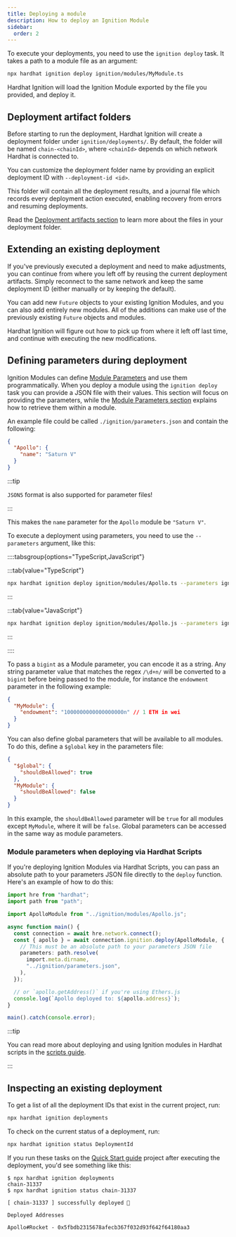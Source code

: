 ```yaml
---
title: Deploying a module
description: How to deploy an Ignition Module
sidebar:
  order: 2
---
```


To execute your deployments, you need to use the `ignition deploy` task. It takes a path to a module file as an argument:

```sh
npx hardhat ignition deploy ignition/modules/MyModule.ts
```

Hardhat Ignition will load the Ignition Module exported by the file you provided, and deploy it.

## Deployment artifact folders

Before starting to run the deployment, Hardhat Ignition will create a deployment folder under `ignition/deployments/`. By default, the folder will be named `chain-<chainId>`, where `<chainId>` depends on which network Hardhat is connected to.

You can customize the deployment folder name by providing an explicit deployment ID with `--deployment-id <id>`.

This folder will contain all the deployment results, and a journal file which records every deployment action executed, enabling recovery from errors and resuming deployments.

Read the [Deployment artifacts section](/ignition/docs/explanations/deployment-artifacts) to learn more about the files in your deployment folder.

## Extending an existing deployment

If you've previously executed a deployment and need to make adjustments, you can continue from where you left off by reusing the current deployment artifacts. Simply reconnect to the same network and keep the same deployment ID (either manually or by keeping the default).

You can add new `Future` objects to your existing Ignition Modules, and you can also add entirely new modules. All of the additions can make use of the previously existing `Future` objects and modules.

Hardhat Ignition will figure out how to pick up from where it left off last time, and continue with executing the new modifications.

## Defining parameters during deployment

Ignition Modules can define [Module Parameters](/ignition/docs/guides/creating-modules#module-parameters) and use them programmatically. When you deploy a module using the `ignition deploy` task you can provide a JSON file with their values. This section will focus on providing the parameters, while the [Module Parameters section](/ignition/docs/guides/creating-modules#module-parameters) explains how to retrieve them within a module.

An example file could be called `./ignition/parameters.json` and contain the following:

```json
{
  "Apollo": {
    "name": "Saturn V"
  }
}
```

:::tip

`JSON5` format is also supported for parameter files!

:::

This makes the `name` parameter for the `Apollo` module be `"Saturn V"`.

To execute a deployment using parameters, you need to use the `--parameters` argument, like this:

::::tabsgroup{options="TypeScript,JavaScript"}

:::tab{value="TypeScript"}

```sh
npx hardhat ignition deploy ignition/modules/Apollo.ts --parameters ignition/parameters.json
```

:::

:::tab{value="JavaScript"}

```sh
npx hardhat ignition deploy ignition/modules/Apollo.js --parameters ignition/parameters.json
```

:::

::::

To pass a `bigint` as a Module parameter, you can encode it as a string. Any string parameter value that matches the regex `/\d+n/` will be converted to a `bigint` before being passed to the module, for instance the `endowment` parameter in the following example:

```json
{
  "MyModule": {
    "endowment": "1000000000000000000n" // 1 ETH in wei
  }
}
```

You can also define global parameters that will be available to all modules. To do this, define a `$global` key in the parameters file:

```json
{
  "$global": {
    "shouldBeAllowed": true
  },
  "MyModule": {
    "shouldBeAllowed": false
  }
}
```

In this example, the `shouldBeAllowed` parameter will be `true` for all modules except `MyModule`, where it will be `false`. Global parameters can be accessed in the same way as module parameters.

### Module parameters when deploying via Hardhat Scripts

If you're deploying Ignition Modules via Hardhat Scripts, you can pass an absolute path to your parameters JSON file directly to the `deploy` function. Here's an example of how to do this:

```typescript
import hre from "hardhat";
import path from "path";

import ApolloModule from "../ignition/modules/Apollo.js";

async function main() {
  const connection = await hre.network.connect();
  const { apollo } = await connection.ignition.deploy(ApolloModule, {
    // This must be an absolute path to your parameters JSON file
    parameters: path.resolve(
      import.meta.dirname,
      "../ignition/parameters.json",
    ),
  });

  // or `apollo.getAddress()` if you're using Ethers.js
  console.log(`Apollo deployed to: ${apollo.address}`);
}

main().catch(console.error);
```

:::tip

You can read more about deploying and using Ignition modules in Hardhat scripts in the [scripts guide](/ignition/docs/guides/scripts).

:::

## Inspecting an existing deployment

To get a list of all the deployment IDs that exist in the current project, run:

```sh
npx hardhat ignition deployments
```

To check on the current status of a deployment, run:

```sh
npx hardhat ignition status DeploymentId
```

If you run these tasks on the [Quick Start guide](/ignition/docs/getting-started#quick-start) project after executing the deployment, you'd see something like this:

```
$ npx hardhat ignition deployments
chain-31337
$ npx hardhat ignition status chain-31337

[ chain-31337 ] successfully deployed 🚀

Deployed Addresses

Apollo#Rocket - 0x5fbdb2315678afecb367f032d93f642f64180aa3
```
